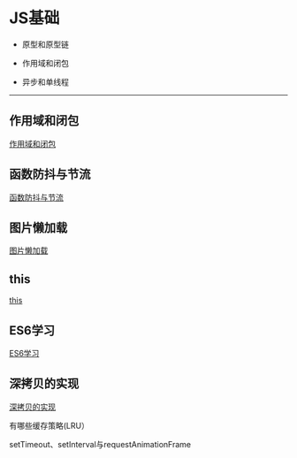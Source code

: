 # JS基础

- 原型和原型链

- 作用域和闭包

- 异步和单线程

---

## 作用域和闭包

[作用域和闭包](closure.md)

## 函数防抖与节流

[函数防抖与节流](debounceAndThrottle.md)

## 图片懒加载

[图片懒加载](lazyLoad.md)

## this

[this](this.md)

## ES6学习

[ES6学习](es6.md)

## 深拷贝的实现

[深拷贝的实现](deep-copy.md)

有哪些缓存策略(LRU）

setTimeout、setInterval与requestAnimationFrame
